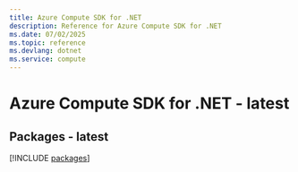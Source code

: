 ```yaml
---
title: Azure Compute SDK for .NET
description: Reference for Azure Compute SDK for .NET
ms.date: 07/02/2025
ms.topic: reference
ms.devlang: dotnet
ms.service: compute
---
```

# Azure Compute SDK for .NET - latest
## Packages - latest
[!INCLUDE [packages](compute-index.md)]